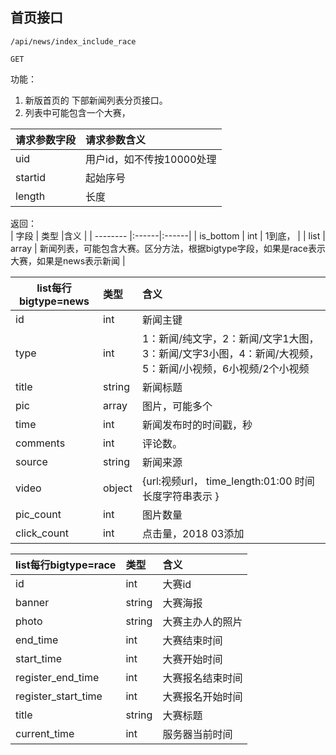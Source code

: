
## 首页接口


~~~
/api/news/index_include_race
~~~
~~~
GET
~~~


功能：  

1. 新版首页的 下部新闻列表分页接口。  
1. 列表中可能包含一个大赛，


| 请求参数字段        | 请求参数含义  |
| -------- |:------|
|uid       |  用户id，如不传按10000处理|
|startid       |  起始序号|
|length       | 长度 |


返回：   
| 字段        | 类型 |含义  |
| -------- |:------|:------|
| is_bottom |  int   | 1到底， |
| list |  array   | 新闻列表，可能包含大赛。区分方法，根据bigtype字段，如果是race表示大赛，如果是news表示新闻 |

| list每行bigtype=news        | 类型 |含义  |
| -------- |:------|:------|
|   id  | int | 新闻主键 |
|   type   | int | 1：新闻/纯文字，2：新闻/文字1大图，3：新闻/文字3小图，4：新闻/大视频，5：新闻/小视频，6小视频/2个小视频 |
|   title   | string | 新闻标题 |
|   pic   | array | 图片，可能多个 |
|   time   | int | 新闻发布时的时间戳，秒 |
|   comments   | int | 评论数。 |
|   source   | string | 新闻来源 |
|   video   | object | {url:视频url， time_length:01:00 时间长度字符串表示 } |
|   pic_count   | int | 图片数量 |
|   click_count   | int | 点击量，2018 03添加 |


| list每行bigtype=race        | 类型 |含义  |
| -------- |:------|:------|
| id | int   | 大赛id |
| banner | string   | 大赛海报 |
| photo | string   | 大赛主办人的照片 |
| end_time | int   | 大赛结束时间 |
| start_time | int   | 大赛开始时间 |
| register_end_time | int   | 大赛报名结束时间 |
| register_start_time | int   | 大赛报名开始时间 |
| title | string   | 大赛标题 |
| current_time | int   | 服务器当前时间 |








